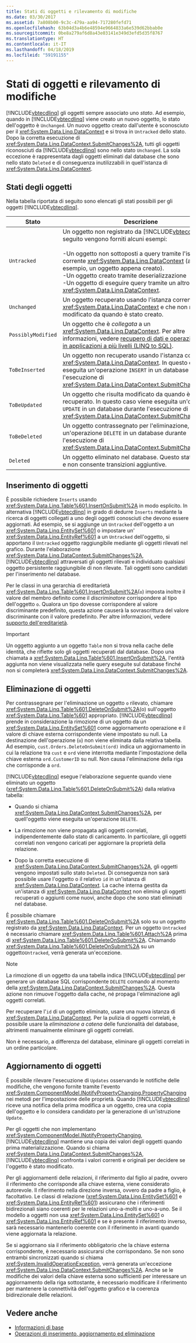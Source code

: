 ```yaml
---
title: Stati di oggetti e rilevamento di modifiche
ms.date: 03/30/2017
ms.assetid: 7a808b00-9c3c-479a-aa94-717280fefd71
ms.openlocfilehash: 63b04d3a4b6e48594e9664833a6e539d62bbab0e
ms.sourcegitcommit: 0be8a279af6d8a43e03141e349d3efd5d35f8767
ms.translationtype: HT
ms.contentlocale: it-IT
ms.lasthandoff: 04/18/2019
ms.locfileid: "59191155"
---
```

# <a name="object-states-and-change-tracking"></a>Stati di oggetti e rilevamento di modifiche
[!INCLUDE[vbtecdlinq](../../../../../../includes/vbtecdlinq-md.md)] gli oggetti sempre associato uno *stato*. Ad esempio, quando in [!INCLUDE[vbtecdlinq](../../../../../../includes/vbtecdlinq-md.md)] viene creato un nuovo oggetto, lo stato dell'oggetto è `Unchanged`. Un nuovo oggetto creato dall'utente è sconosciuto per il <xref:System.Data.Linq.DataContext> e si trova in `Untracked` dello stato. Dopo la corretta esecuzione di <xref:System.Data.Linq.DataContext.SubmitChanges%2A>, tutti gli oggetti riconosciuti da [!INCLUDE[vbtecdlinq](../../../../../../includes/vbtecdlinq-md.md)] sono nello stato `Unchanged`. La sola eccezione è rappresentata dagli oggetti eliminati dal database che sono nello stato `Deleted` e di conseguenza inutilizzabili in quell'istanza di <xref:System.Data.Linq.DataContext>.  
  
## <a name="object-states"></a>Stati degli oggetti  
 Nella tabella riportata di seguito sono elencati gli stati possibili per gli oggetti [!INCLUDE[vbtecdlinq](../../../../../../includes/vbtecdlinq-md.md)].  
  
|Stato|Descrizione|  
|-----------|-----------------|  
|`Untracked`|Un oggetto non registrato da [!INCLUDE[vbtecdlinq](../../../../../../includes/vbtecdlinq-md.md)]. Di seguito vengono forniti alcuni esempi:<br /><br /> -Un oggetto non sottoposti a query tramite l'istanza corrente <xref:System.Data.Linq.DataContext> (ad esempio, un oggetto appena creato).<br />-Un oggetto creato tramite deserializzazione<br />-Un oggetto di eseguire query tramite un altro <xref:System.Data.Linq.DataContext>.|  
|`Unchanged`|Un oggetto recuperato usando l'istanza corrente di <xref:System.Data.Linq.DataContext> e che non risulta modificato da quando è stato creato.|  
|`PossiblyModified`|Un oggetto che è *collegata* a un <xref:System.Data.Linq.DataContext>. Per altre informazioni, vedere [recupero di dati e operazioni CUD in applicazioni a più livelli (LINQ to SQL)](../../../../../../docs/framework/data/adonet/sql/linq/data-retrieval-and-cud-operations-in-n-tier-applications.md).|  
|`ToBeInserted`|Un oggetto non recuperato usando l'istanza corrente di <xref:System.Data.Linq.DataContext>. In questo caso viene eseguita un'operazione `INSERT` in un database durante l'esecuzione di <xref:System.Data.Linq.DataContext.SubmitChanges%2A>.|  
|`ToBeUpdated`|Un oggetto che risulta modificato da quando è stato recuperato. In questo caso viene eseguita un'operazione `UPDATE` in un database durante l'esecuzione di <xref:System.Data.Linq.DataContext.SubmitChanges%2A>.|  
|`ToBeDeleted`|Un oggetto contrassegnato per l'eliminazione, che causa un'operazione `DELETE` in un database durante l'esecuzione di <xref:System.Data.Linq.DataContext.SubmitChanges%2A>.|  
|`Deleted`|Un oggetto eliminato nel database. Questo stato è finale e non consente transizioni aggiuntive.|  
  
## <a name="inserting-objects"></a>Inserimento di oggetti  
 È possibile richiedere `Inserts` usando <xref:System.Data.Linq.Table%601.InsertOnSubmit%2A> in modo esplicito. In alternativa [!INCLUDE[vbtecdlinq](../../../../../../includes/vbtecdlinq-md.md)] in grado di dedurre `Inserts` mediante la ricerca di oggetti collegati a uno degli oggetti conosciuti che devono essere aggiornati. Ad esempio, se si aggiunge un `Untracked` dell'oggetto a un <xref:System.Data.Linq.EntitySet%601> o impostare un' <xref:System.Data.Linq.EntityRef%601> a un `Untracked` dell'oggetto, si apportano il `Untracked` oggetto raggiungibile mediante gli oggetti rilevati nel grafico. Durante l'elaborazione <xref:System.Data.Linq.DataContext.SubmitChanges%2A>, [!INCLUDE[vbtecdlinq](../../../../../../includes/vbtecdlinq-md.md)] attraversati gli oggetti rilevati e individuato qualsiasi oggetto persistente raggiungibile di non rilevate. Tali oggetti sono candidati per l'inserimento nel database.  
  
 Per le classi in una gerarchia di ereditarietà <xref:System.Data.Linq.Table%601.InsertOnSubmit%2A>(`o`) imposta inoltre il valore del membro definito come il *discriminatore* corrispondere al tipo dell'oggetto `o`. Qualora un tipo dovesse corrispondere al valore discriminante predefinito, questa azione causerà la sovrascrittura del valore discriminante con il valore predefinito. Per altre informazioni, vedere [supporto dell'ereditarietà](../../../../../../docs/framework/data/adonet/sql/linq/inheritance-support.md).  
  
> [!IMPORTANT]
>  Un oggetto aggiunto a un oggetto `Table` non si trova nella cache delle identità, che riflette solo gli oggetti recuperati dal database. Dopo una chiamata a <xref:System.Data.Linq.Table%601.InsertOnSubmit%2A>, l'entità aggiunta non viene visualizzata nelle query eseguite sul database finché non si completerà <xref:System.Data.Linq.DataContext.SubmitChanges%2A>.  
  
## <a name="deleting-objects"></a>Eliminazione di oggetti  
 Per contrassegnare per l'eliminazione un oggetto `o` rilevato, chiamare <xref:System.Data.Linq.Table%601.DeleteOnSubmit%2A>(o) sull'oggetto <xref:System.Data.Linq.Table%601> appropriato. [!INCLUDE[vbtecdlinq](../../../../../../includes/vbtecdlinq-md.md)] prende in considerazione la rimozione di un oggetto da un <xref:System.Data.Linq.EntitySet%601> come aggiornamento operazione e il valore di chiave esterna corrispondente viene impostato su null. La destinazione dell'operazione (`o`) non viene eliminata dalla relativa tabella. Ad esempio, `cust.Orders.DeleteOnSubmit(ord)` indica un aggiornamento in cui la relazione tra `cust` e `ord` viene interrotta mediante l'impostazione della chiave esterna `ord.CustomerID` su null. Non causa l'eliminazione della riga che corrisponde a `ord`.  
  
 [!INCLUDE[vbtecdlinq](../../../../../../includes/vbtecdlinq-md.md)] esegue l'elaborazione seguente quando viene eliminato un oggetto (<xref:System.Data.Linq.Table%601.DeleteOnSubmit%2A>) dalla relativa tabella:  
  
-   Quando si chiama <xref:System.Data.Linq.DataContext.SubmitChanges%2A>, per quell'oggetto viene eseguita un'operazione `DELETE`.  
  
-   La rimozione non viene propagata agli oggetti correlati, indipendentemente dallo stato di caricamento. In particolare, gli oggetti correlati non vengono caricati per aggiornare la proprietà della relazione.  
  
-   Dopo la corretta esecuzione di <xref:System.Data.Linq.DataContext.SubmitChanges%2A>, gli oggetti vengono impostati sullo stato `Deleted`. Di conseguenza non sarà possibile usare l'oggetto o il relativo `id` in un'istanza di <xref:System.Data.Linq.DataContext>. La cache interna gestita da un'istanza di <xref:System.Data.Linq.DataContext> non elimina gli oggetti recuperati o aggiunti come nuovi, anche dopo che sono stati eliminati nel database.  
  
 È possibile chiamare <xref:System.Data.Linq.Table%601.DeleteOnSubmit%2A> solo su un oggetto registrato da <xref:System.Data.Linq.DataContext>. Per un oggetto `Untracked` è necessario chiamare <xref:System.Data.Linq.Table%601.Attach%2A> prima di <xref:System.Data.Linq.Table%601.DeleteOnSubmit%2A>. Chiamando <xref:System.Data.Linq.Table%601.DeleteOnSubmit%2A> su un oggetto`Untracked`, verrà generata un'eccezione.  
  
> [!NOTE]
>  La rimozione di un oggetto da una tabella indica [!INCLUDE[vbtecdlinq](../../../../../../includes/vbtecdlinq-md.md)] per generare un database SQL corrispondente `DELETE` comando al momento della <xref:System.Data.Linq.DataContext.SubmitChanges%2A>. Questa azione non rimuove l'oggetto dalla cache, né propaga l'eliminazione agli oggetti correlati.  
>   
>  Per recuperare l'`id` di un oggetto eliminato, usare una nuova istanza di <xref:System.Data.Linq.DataContext>. Per la pulizia di oggetti correlati, è possibile usare la *eliminazione a catena* delle funzionalità del database, altrimenti manualmente eliminare gli oggetti correlati.  
>   
>  Non è necessario, a differenza del database, eliminare gli oggetti correlati in un ordine particolare.  
  
## <a name="updating-objects"></a>Aggiornamento di oggetti  
 È possibile rilevare l'esecuzione di `Updates` osservando le notifiche delle modifiche, che vengono fornite tramite l'evento <xref:System.ComponentModel.INotifyPropertyChanging.PropertyChanging> nei metodi per l'impostazione delle proprietà. Quando [!INCLUDE[vbtecdlinq](../../../../../../includes/vbtecdlinq-md.md)] riceve una notifica della prima modifica a un oggetto, crea una copia dell'oggetto e lo considera candidato per la generazione di un'istruzione `Update`.  
  
 Per gli oggetti che non implementano <xref:System.ComponentModel.INotifyPropertyChanging>, [!INCLUDE[vbtecdlinq](../../../../../../includes/vbtecdlinq-md.md)] mantiene una copia dei valori degli oggetti quando prima materializzazione. Quando si chiama <xref:System.Data.Linq.DataContext.SubmitChanges%2A>, [!INCLUDE[vbtecdlinq](../../../../../../includes/vbtecdlinq-md.md)] confronta i valori correnti e originali per decidere se l'oggetto è stato modificato.  
  
 Per gli aggiornamenti delle relazioni, il riferimento dal figlio al padre, ovvero il riferimento che corrisponde alla chiave esterna, viene considerato autorevole. Il riferimento nella direzione inversa, ovvero da padre a figlio, è facoltativo. Le classi di relazione (<xref:System.Data.Linq.EntitySet%601> e <xref:System.Data.Linq.EntityRef%601>) assicurano che i riferimenti bidirezionali siano coerenti per le relazioni uno-a-molti e uno-a-uno. Se il modello a oggetti non usa <xref:System.Data.Linq.EntitySet%601> o <xref:System.Data.Linq.EntityRef%601> e se è presente il riferimento inverso, sarà necessario mantenerlo coerente con il riferimento in avanti quando viene aggiornata la relazione.  
  
 Se si aggiornano sia il riferimento obbligatorio che la chiave esterna corrispondente, è necessario assicurarsi che corrispondano. Se non sono entrambi sincronizzati quando si chiama <xref:System.InvalidOperationException>, verrà generata un'eccezione <xref:System.Data.Linq.DataContext.SubmitChanges%2A>. Anche se le modifiche dei valori della chiave esterna sono sufficienti per interessare un aggiornamento della riga sottostante, è necessario modificare il riferimento per mantenere la connettività dell'oggetto grafico e la coerenza bidirezionale delle relazioni.  
  
## <a name="see-also"></a>Vedere anche

- [Informazioni di base](../../../../../../docs/framework/data/adonet/sql/linq/background-information.md)
- [Operazioni di inserimento, aggiornamento ed eliminazione](../../../../../../docs/framework/data/adonet/sql/linq/insert-update-and-delete-operations.md)
